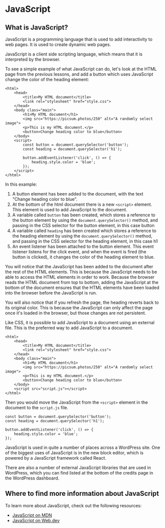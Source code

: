 # JavaScript

## What is JavaScript?

JavaScript is a programming language that is used to add interactivity to web pages. It is used to create dynamic web pages.

JavaScript is a client side scripting language, which means that it is interpreted by the browser. 

To see a simple example of what JavaScript can do, let's look at the HTML page from the previous lessons, and add a button which uses JavaScript change the color of the heading element:

```
<html>
    <head>
        <title>My HTML document</title>
        <link rel="stylesheet" href="style.css">
    </head>
    <body class="main">
        <h1>My HTML document</h1>
        <img src="https://picsum.photos/250" alt="A randomly select image">
        <p>This is my HTML document.</p>
        <button>Change heading color to blue</button>
    </body>
    <script>
        const button = document.querySelector('button');
        const heading = document.querySelector('h1');
        
        button.addEventListener('click', () => {
            heading.style.color = 'blue';
        });
    </script>
</html>
```

In this example:
1. A button element has been added to the document, with the text "Change heading color to blue".
2. At the bottom of the html document there is a new `<script>` element. This element is used to add JavaScript to the document.
3. A variable called `button` has been created, which stores a reference to the button element by using the `document.querySelector()` method, and passing in the CSS selector for the button element, in this case button
4. A variable called `heading` has been created which stores a reference to the heading element by using the `document.querySelector()` method, and passing in the CSS selector for the heading element, in this case h1
5. An event listener has been attached to the button element. This event listener listens for the click event, and when the event is fired (the button is clicked), it changes the color of the heading element to blue.

You will notice that the JavaScript has been added to the document after the rest of the HTML elements. This is because the JavaScript needs to be able to access the HTML elements in order to work. Because the browser reads the HTML document from top to bottom, adding the JavaScript at the bottom of the document ensures that the HTML elements have been loaded into the browser before the JavaScript is run.

You will also notice that if you refresh the page, the heading reverts back to its original color. This is because the JavaScript can only affect the page once it's loaded in the browser, but those changes are not persistent. 

Like CSS, it is possible to add JavaScript to a document using an external file. This is the preferred way to add JavaScript to a document.

```
<html>
    <head>
        <title>My HTML document</title>
        <link rel="stylesheet" href="style.css">
    </head>
    <body class="main">
        <h1>My HTML document</h1>
        <img src="https://picsum.photos/250" alt="A randomly select image">
        <p>This is my HTML document.</p>
        <button>Change heading color to blue</button>
    </body>
    <script src="script.js"></script>
</html>
```

Then you would move the JavaScript from the `<script>` element in the document to the `script.js` file.

```
const button = document.querySelector('button');
const heading = document.querySelector('h1');
        
button.addEventListener('click', () => {
    heading.style.color = 'blue';
});
```

JavaScript is used in quite a number of places across a WordPress site. One of the biggest uses of JavaScript is in the new block editor, which is powered by a JavaScript framework called React. 

There are also a number of external JavaScript libraries that are used in WordPress, which you can find listed at the bottom of the credits page in the WordPress dashboard.

## Where to find more information about JavaScript
To learn more about JavaScript, check out the following resources:
- [JavaScript on MDN](https://developer.mozilla.org/en-US/docs/Web/JavaScript)
- [JavaScript on Web.dev](https://web.dev/learn/javascript)
